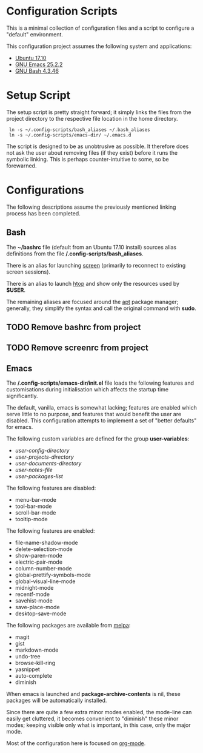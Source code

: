 Configuration Scripts
=====================
This is a minimal collection of configuration files and a script to configure a "default" environment.

This configuration project assumes the following system and applications:
 * [Ubuntu 17.10](https://www.ubuntu.com/)
 * [GNU Emacs 25.2.2](https://www.gnu.org/software/emacs/)
 * [GNU Bash 4.3.46](https://www.gnu.org/software/bash/)

# Setup Script
The setup script is pretty straight forward; it simply links the files from the project directory to the respective file location in the home directory.

```
 ln -s ~/.config-scripts/bash_aliases ~/.bash_aliases
 ln -s ~/.config-scripts/emacs-dir/ ~/.emacs.d
```

The script is designed to be as unobtrusive as possible. It therefore does not ask the user about removing files (if they exist) before it runs the symbolic linking. This is perhaps counter-intuitive to some, so be forewarned.

# Configurations
The following descriptions assume the previously mentioned linking process has been completed.

## Bash
The __~/bashrc__ file (default from an Ubuntu 17.10 install) sources alias definitions from the file __/.config-scripts/bash_aliases__.

There is an alias for launching [screen](https://www.gnu.org/software/screen/) (primarily to reconnect to existing screen sessions).

There is an alias to launch [htop](http://hisham.hm/htop/) and show only the resources used by **$USER**.

The remaining aliases are focused around the [apt](https://wiki.debian.org/Apt) package manager; generally, they simplify the syntax and call the original command with **sudo**.

## TODO Remove bashrc from project

## TODO Remove screenrc from project

## Emacs
The __/.config-scripts/emacs-dir/init.el__ file loads the following features and customisations during initialisation which affects the startup time significantly.

The default, vanilla, emacs is somewhat lacking; features are enabled which serve little to no purpose, and features that would benefit the user are disabled. This configuration attempts to implement a set of "better defaults" for emacs.

The following custom variables are defined for the group **user-variables**:
 * _user-config-directory_
 * _user-projects-directory_
 * _user-documents-directory_
 * _user-notes-file_
 * _user-packages-list_

The following features are disabled:
 * menu-bar-mode
 * tool-bar-mode
 * scroll-bar-mode
 * tooltip-mode

The following features are enabled:
 * file-name-shadow-mode
 * delete-selection-mode
 * show-paren-mode
 * electric-pair-mode
 * column-number-mode
 * global-prettify-symbols-mode
 * global-visual-line-mode
 * midnight-mode
 * recentf-mode
 * savehist-mode
 * save-place-mode
 * desktop-save-mode

The following packages are available from [melpa](http://melpa.milkbox.net/packages/):
 * magit
 * gist
 * markdown-mode
 * undo-tree
 * browse-kill-ring
 * yasnippet
 * auto-complete
 * diminish

When emacs is launched and **package-archive-contents** is nil, these packages will be automatically installed.

Since there are quite a few extra minor modes enabled, the mode-line can easily get cluttered, it becomes convenient to "diminish" these minor modes; keeping visible only what is important, in this case, only the major mode.

Most of the configuration here is focused on [org-mode](http://orgmode.org/).
